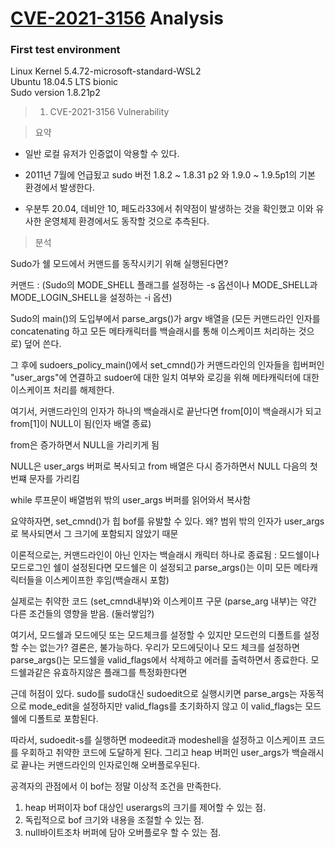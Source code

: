 # [CVE-2021-3156](https://www.qualys.com/2021/01/26/cve-2021-3156/baron-samedit-heap-based-overflow-sudo.txt) Analysis
### First test environment  
Linux Kernel 5.4.72-microsoft-standard-WSL2  
Ubuntu 18.04.5 LTS bionic  
Sudo version 1.8.21p2  


> 1. CVE-2021-3156  Vulnerability  

>요약

- 일반 로컬 유저가 인증없이 악용할 수 있다.

- 2011년 7월에 언급됬고 sudo 버전 1.8.2 ~ 1.8.31 p2 와 1.9.0 ~ 1.9.5p1의 기본 환경에서 발생한다.

- 우분투 20.04, 데비안 10, 페도라33에서 취약점이 발생하는 것을 확인했고 이와 유사한 운영체제 환경에서도 동작할 것으로 추측된다.


>분석

Sudo가 쉘 모드에서 커맨드를 동작시키기 위해 실행된다면?

커맨드 : (Sudo의 MODE_SHELL 플래그를 설정하는 -s 옵션이나 MODE_SHELL과 MODE_LOGIN_SHELL을 설정하는 -i 옵션)

Sudo의 main()의 도입부에서 parse_args()가 argv 배열을 (모든 커맨드라인 인자를 concatenating 하고 모든 메타캐릭터를 백슬래시를 통해 이스케이프 처리하는 것으로) 덮어 쓴다.

그 후에 sudoers_policy_main()에서 set_cmnd()가 커맨드라인의 인자들을 힙버퍼인 "user_args"에 연결하고 sudoer에 대한 일치 여부와 로깅을 위해 메타캐릭터에 대한 이스케이프 처리를 해제한다.


여기서, 커맨드라인의 인자가 하나의 백슬래시로 끝난다면
from[0]이 백슬래시가 되고 from[1]이 NULL이 됨(인자 배열 종료)

from은 증가하면서 NULL을 가리키게 됨

NULL은 user_args 버퍼로 복사되고 from 배열은 다시 증가하면서 NULL 다음의 첫번쨰 문자를 가리킴

while 루프문이 배열범위 밖의 user_args 버퍼를 읽어와서 복사함


요약하자면, set_cmnd()가 힙 bof를 유발할 수 있다. 왜? 범위 밖의 인자가 user_args로 복사되면서 그 크기에 포함되지 않았기 때문


 이론적으로는, 커맨드라인이 아닌 인자는 백슬래시 캐릭터 하나로 종료됨 : 모드쉘이나 모드로그인 쉘이 설정된다면 모드쉘은 이 설정되고 parse_args()는 이미 모든 메타캐릭터들을 이스케이프한 후임(백슬래시 포함)

 실제로는 취약한 코드 (set_cmnd내부)와  이스케이프 구문 (parse_arg 내부)는 약간 다른 조건들의 영향을 받음. (둘러쌓임?)

 여기서, 모드쉘과 모드에딧 또는 모드체크를 설정할 수 있지만 모드런의 디폴트를 설정할 수는 없는가?
 결론은, 불가능하다. 우리가 모드에딧이나 모드 체크를 설정하면 parse_args()는 모드쉘을 valid_flags에서 삭제하고 에러를 출력하면서 종료한다. 모드쉘과같은 유효하지않은 플래그를 특정화한다면


 근데 허점이 있다. sudo를 sudo대신 sudoedit으로 실행시키면 parse_args는 자동적으로 mode_edit을 설정하지만 valid_flags를 초기화하지 않고 이 valid_flags는 모드쉘에 디폴트로 포함된다.

 따라서, sudoedit-s를 실행하면 modeedit과 modeshell을 설정하고 이스케이프 코드를 우회하고 취약한 코드에 도달하게 된다. 그리고 heap 버퍼인 user_args가 백슬래시로 끝나는 커맨드라인의 인자로인해 오버플로우된다.


 공격자의 관점에서 이 bof는 정말 이상적 조건을 만족한다.

 1. heap 버퍼이자 bof 대상인 userargs의 크기를 제어할 수 있는 점.
 2. 독립적으로 bof 크기와 내용을 조절할 수 있는 점.
 3. null바이트조차 버퍼에 담아 오버플로우 할 수 있는 점.



<!-- 
 예를 들어 amd64 리눅스 환경에서, 다음의 커맨드가 24바이트의 userargs를 할당하고 nextchunksize 필드를 ~~~로 덮어 쓴다면 그것의 forward 필드는 ~가 되고 백워드 필드는 ~가 된다.


>공격

sudo는 main의 도입부에서 지역함수를 호출하기 때문에
그리고 변환 문자열을 포맷스트링 함수로 넘기기 때문에
-->

